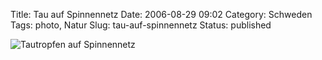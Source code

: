 Title: Tau auf Spinnennetz
Date: 2006-08-29 09:02
Category: Schweden
Tags: photo, Natur
Slug: tau-auf-spinnennetz
Status: published

![Tautropfen auf
Spinnennetz](/pic/dagg.jpg "Tautropfen auf Spinnennetz")

